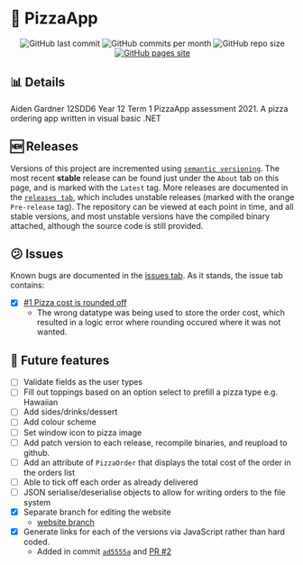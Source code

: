 # :pizza: PizzaApp
<div id="badges" align="center">
    <img src="https://img.shields.io/github/last-commit/aiden2480/12A1-PizzaApp?color=8e0000&logoColor=23272A&style=flat-square" alt="GitHub last commit" />
    <img src="https://img.shields.io/github/commit-activity/m/aiden2480/12A1-PizzaApp?color=dc6c2c&logoColor=23272A&style=flat-square" alt="GitHub commits per month" />
    <img src="https://img.shields.io/github/repo-size/aiden2480/12A1-PizzaApp?color=fc7c04&logoColor=23272A&style=flat-square" alt="GitHub repo size" />
    <a href="https://aiden2480.github.io/12A1-PizzaApp/" target="_blank">
        <img src="https://img.shields.io/badge/website-click%20here-7289DA?color=ffa004&logoColor=23272A&style=flat-square" alt="GitHub pages site" />
    </a>
</div>

## :bar_chart: Details
Aiden Gardner 12SDD6 Year 12 Term 1 PizzaApp assessment 2021.
A pizza ordering app written in visual basic .NET

## :new: Releases
Versions of this project are incremented using [`semantic versioning`](https://semver.org/). The most recent **stable** release can be found just under the `About` tab on this page, and is marked with the `Latest` tag. More releases are documented in the [`releases tab`](https://github.com/aiden2480/12A1-PizzaApp/releases), which includes unstable releases (marked with the orange `Pre-release` tag).
The repository can be viewed at each point in time, and all stable versions, and most unstable versions have the compiled binary attached, although the source code is still provided.

## :confused: Issues
Known bugs are documented in the [issues tab](https://github.com/aiden2480/12A1-PizzaApp/issues?q=is%3Aissue). As it stands, the issue tab contains:
- [x] [#1 Pizza cost is rounded off](https://github.com/aiden2480/12A1-PizzaApp/issues/1)
    - The wrong datatype was being used to store the order cost, which resulted in a logic error where rounding occured where it was not wanted.

## :memo: Future features
- [ ] Validate fields as the user types
- [ ] Fill out toppings based on an option select to prefill a pizza type e.g. Hawaiian
- [ ] Add sides/drinks/dessert
- [ ] Add colour scheme
- [ ] Set window icon to pizza image
- [ ] Add patch version to each release, recompile binaries, and reupload to github.
- [ ] Add an attribute of `PizzaOrder` that displays the total cost of the order in the orders list
- [ ] Able to tick off each order as already delivered
- [ ] JSON serialise/deserialise objects to allow for writing orders to the file system
- [x] Separate branch for editing the website
    - [website branch](https://github.com/aiden2480/12A1-PizzaApp/tree/website)
- [x] Generate links for each of the versions via JavaScript rather than hard coded.
    - Added in commit [`ad5555a`](https://github.com/aiden2480/12A1-PizzaApp/commit/ad5555a170e713ca57fd310bf9275f141469b41a) and [PR #2](https://github.com/aiden2480/12A1-PizzaApp/pull/2)
